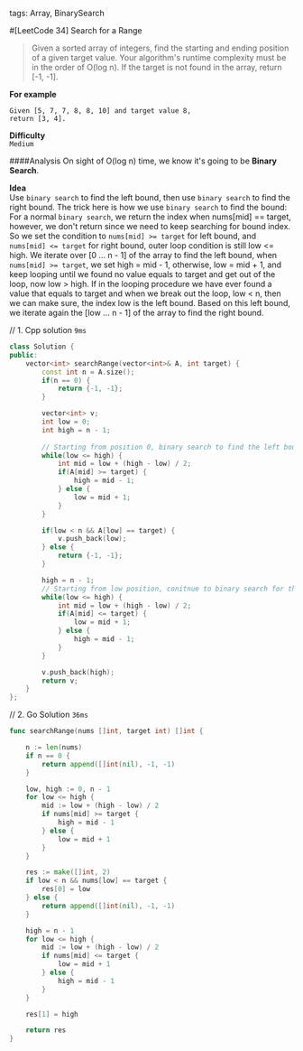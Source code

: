 tags: Array, BinarySearch

#[LeetCode 34] Search for a Range

>Given a sorted array of integers, find the starting and ending position of a given target value.
Your algorithm's runtime complexity must be in the order of O(log n).
If the target is not found in the array, return [-1, -1].

**For example**

    Given [5, 7, 7, 8, 8, 10] and target value 8,
    return [3, 4].


**Difficulty**  
`Medium`

####Analysis
On sight of O(log n) time, we know it's going to be **Binary Search**.

**Idea**  
Use `binary search` to find the left bound, then use `binary search` to find the right bound.
The trick here is how we use `binary search` to find the bound:  
For a normal `binary search`, we return the index when nums[mid] == target, however, we don't return since we need to keep searching
for bound index. So we set the condition to `nums[mid] >= target` for left bound, and `nums[mid] <= target` for right bound, 
outer loop condition is still low <= high. 
We iterate over [0 ... n - 1] of the array to find the left bound, when `nums[mid] >= target`, we set high = mid - 1, otherwise, low = mid + 1, and 
keep looping until we found no value equals to target and get out of the loop, now low > high. 
If in the looping procedure we have ever found a value that equals to target and when we break out the loop, low < n, 
then we can make sure, the index low is the left bound. Based on this left bound, we iterate again the [low ... n - 1] of the array to find the right bound.


// 1. Cpp solution `9ms`

```cpp
class Solution {
public:
    vector<int> searchRange(vector<int>& A, int target) {
        const int n = A.size();
        if(n == 0) {
            return {-1, -1};
        }

        vector<int> v;
        int low = 0;
        int high = n - 1;
        
        // Starting from position 0, binary search to find the left bound index of target value
        while(low <= high) {
            int mid = low + (high - low) / 2;
            if(A[mid] >= target) {
                high = mid - 1;
            } else {
                low = mid + 1;
            }
        }

        if(low < n && A[low] == target) {
            v.push_back(low);
        } else {
            return {-1, -1};
        }

        high = n - 1;
        // Starting from low position, conitnue to binary search for the right bound index of target value
        while(low <= high) {
            int mid = low + (high - low) / 2;
            if(A[mid] <= target) {
                low = mid + 1;
            } else {
                high = mid - 1;
            }
        }

        v.push_back(high);
        return v;
    }
};
```

// 2. Go Solution `36ms`

```go
func searchRange(nums []int, target int) []int {

    n := len(nums)
    if n == 0 {
        return append([]int(nil), -1, -1)
    }

    low, high := 0, n - 1
    for low <= high {
        mid := low + (high - low) / 2
        if nums[mid] >= target {
            high = mid - 1
        } else {
            low = mid + 1
        }
    }

    res := make([]int, 2)
    if low < n && nums[low] == target {
        res[0] = low
    } else {
        return append([]int(nil), -1, -1)
    }

    high = n - 1
    for low <= high {
        mid := low + (high - low) / 2
        if nums[mid] <= target {
            low = mid + 1
        } else {
            high = mid - 1
        }
    }

    res[1] = high

    return res
}

```

